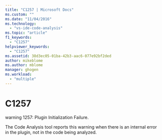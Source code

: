 ```yaml
---
title: "C1257 | Microsoft Docs"
ms.custom: ""
ms.date: "11/04/2016"
ms.technology: 
  - "vs-ide-code-analysis"
ms.topic: "article"
f1_keywords: 
  - "C1257"
helpviewer_keywords: 
  - "C1257"
ms.assetid: 38d3ec05-01ba-42b3-aac6-077e92bf2ded
author: mikeblome
ms.author: mblome
manager: ghogen
ms.workload: 
  - "multiple"
---
```

# C1257
warning 1257: Plugin Initialization Failure.  
  
 The Code Analysis tool reports this warning when there is an internal error in the plugin, not in the code being analyzed.